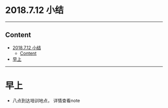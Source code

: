 # 2018.7.12 小结

---

## Content

<!-- TOC -->

- [2018.7.12 小结](#2018712-小结)
    - [Content](#content)
- [早上](#早上)

<!-- /TOC -->

---

# 早上

- 八点到达培训地点， 详情查看note

